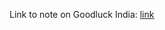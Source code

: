 Link to note on Goodluck India: [link](https://drive.google.com/file/d/1SOhU1X8JGYtps8qyuL3jUyXZcAoODB3o/view?usp=sharing)

